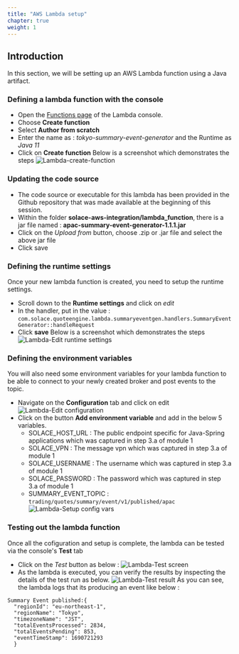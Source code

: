 ```yaml
---
title: "AWS Lambda setup"
chapter: true
weight: 1 
---
```


## Introduction
In this section, we will be setting up an AWS Lambda function using a Java artifact.


### Defining a lambda function with the console
- Open the [Functions page](https://console.aws.amazon.com/lambda/home#/functions) of the Lambda console.
- Choose **Create function**
- Select **Author from scratch**
- Enter the name as : _tokyo-summary-event-generator_ and the Runtime as _Java 11_
- Click on **Create function**
Below is a screenshot which demonstrates the steps
![Lambda-create-function](/images/moduleThree/lambda-create-function.png)

### Updating the code source
- The code source or executable for this lambda has been provided in the Github repository that was made available at the beginning of this session.
- Within the folder **solace-aws-integration/lambda_function**, there is a jar file named : **apac-summary-event-generator-1.1.1.jar**
- Click on the _Upload from_ button, choose .zip or .jar file and select the above jar file
- Click save

### Defining the runtime settings
Once your new lambda function is created, you need to setup the runtime settings.
- Scroll down to the **Runtime settings** and click on _edit_
- In the handler, put in the value : `com.solace.quoteengine.lambda.summaryeventgen.handlers.SummaryEventGenerator::handleRequest`
- Click **save**
Below is a screenshot which demonstrates the steps
![Lambda-Edit runtime settings](/images/moduleThree/lambda-edit-runtime-settings.png)

### Defining the environment variables
You will also need some environment variables for your lambda function to be able to connect to your newly created broker and post events to the topic.
- Navigate on the **Configuration** tab and click on edit
  ![Lambda-Edit configuration](/images/moduleThree/lambda-edit-config-vars.png)
- Click on the button **Add environment variable** and add in the below 5 variables.
  - SOLACE_HOST_URL : The public endpoint specific for Java-Spring applications which was captured in step 3.a of module 1
  - SOLACE_VPN : The message vpn which was captured in step 3.a of module 1
  - SOLACE_USERNAME : The username which was captured in step 3.a of module 1
  - SOLACE_PASSWORD : The password which was captured in step 3.a of module 1
  - SUMMARY_EVENT_TOPIC : `trading/quotes/summary/event/v1/published/apac`
    ![Lambda-Setup config vars](/images/moduleThree/lambda-setup-config-vars.png)

### Testing out the lambda function
Once all the cofiguration and setup is complete, the lambda can be tested via the console's **Test** tab
- Click on the _Test_ button as below :
  ![Lambda-Test screen](/images/moduleThree/lambda-test-screen.png)
- As the lambda is executed, you can verify the results by inspecting the details of the test run as below.
![Lambda-Test result](/images/moduleThree/lambda-test-result.png)
As you can see, the lambda logs that its producing an event like below :
```  
Summary Event published:{
  "regionId": "eu-northeast-1",
  "regionName": "Tokyo",
  "timezoneName": "JST",
  "totalEventsProcessed": 2834,
  "totalEventsPending": 853,
  "eventTimeStamp": 1690721293
  }
```
